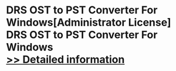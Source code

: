 # DRS OST to PST Converter For Windows[Administrator License]<br />DRS OST to PST Converter For Windows<br />[>> Detailed information](https://secure.shareit.com/shareit/product.html?productid=301004192&affiliateid=200057808)